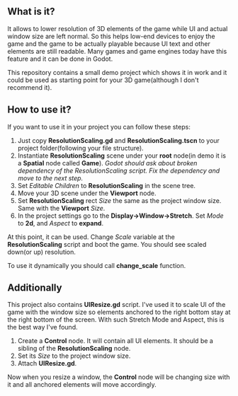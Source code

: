 ## What is it?
It allows to lower resolution of 3D elements of the game while UI and actual window size are left normal. So this helps low-end devices to enjoy the game and the game to be actually playable because UI text and other elements are still readable. Many games and game engines today have this feature and it can be done in Godot.

This repository contains a small demo project which shows it in work and it could be used as starting point for your 3D game(although I don't recommend it).

## How to use it?
If you want to use it in your project you can follow these steps:
1. Just copy **ResolutionScaling.gd** and **ResolutionScaling.tscn** to your project folder(following your file structure).
2. Instantiate **ResolutionScaling** scene under your **root** node(in demo it is a **Spatial** node called **Game**). *Godot should ask about broken dependency of the ResolutionScaling script. Fix the dependency and move to the next step.*
3. Set *Editable Children* to **ResolutionScaling** in the scene tree.
4. Move your 3D scene under the **Viewport** node.
5. Set **ResolutionScaling** rect *Size* the same as the project window size. Same with the **Viewport** *Size*.
6. In the project settings go to the **Display->Window->Stretch**. Set *Mode* to **2d**, and *Aspect* to **expand**.

At this point, it can be used. Change *Scale* variable at the **ResolutionScaling** script and boot the game. You should see scaled down(or up) resolution.

To use it dynamically you should call **change_scale** function.

## Additionally
This project also contains **UIResize.gd** script. I've used it to scale UI of the game with the window size so elements anchored to the right bottom stay at the right bottom of the screen. With such Stretch Mode and Aspect, this is the best way I've found.

1. Create a **Control** node. It will contain all UI elements. It should be a sibling of the **ResolutionScaling** node.
2. Set its *Size* to the project window size.
3. Attach **UIResize.gd**.

Now when you resize a window, the **Control** node will be changing size with it and all anchored elements will move accordingly.